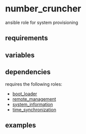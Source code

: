 # number_cruncher
ansible role for system provisioning

## requirements

## variables

## dependencies
requires the following roles:
- [boot_loader](https://github.com/chomatz/boot_loader)
- [remote_management](https://github.com/chomatz/remote_management)
- [system_information](git@github.com:chomatz/system_information.git)
- [time_synchronization](https://github.com/chomatz/time_synchronization)

## examples
